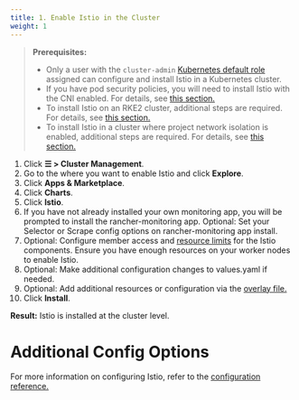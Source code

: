 ```yaml
---
title: 1. Enable Istio in the Cluster
weight: 1
---
```


>**Prerequisites:**
>
>- Only a user with the `cluster-admin` [Kubernetes default role](https://kubernetes.io/docs/reference/access-authn-authz/rbac/#user-facing-roles) assigned can configure and install Istio in a Kubernetes cluster.
>- If you have pod security policies, you will need to install Istio with the CNI enabled. For details, see [this section.](https://rancher.com/docs/rancher/v2.6/en/istio/configuration-reference/enable-istio-with-psp)
>- To install Istio on an RKE2 cluster, additional steps are required. For details, see [this section.](https://rancher.com/docs/rancher/v2.6/en/istio/configuration-reference/rke2/)
>- To install Istio in a cluster where project network isolation is enabled, additional steps are required. For details, see [this section.](https://rancher.com/docs/rancher/v2.6/en/istio/configuration-reference/canal-and-project-network)

1.  Click **☰ > Cluster Management**.
1. Go to the where you want to enable Istio and click **Explore**.
1. Click **Apps & Marketplace**.
1. Click **Charts**.
1. Click **Istio**.
1. If you have not already installed your own monitoring app, you will be prompted to install the rancher-monitoring app. Optional: Set your Selector or Scrape config options on rancher-monitoring app install. 
1. Optional: Configure member access and [resource limits](https://rancher.com/docs/rancher/v2.6/en/istio/resources/) for the Istio components. Ensure you have enough resources on your worker nodes to enable Istio.
1. Optional: Make additional configuration changes to values.yaml if needed.
1. Optional: Add additional resources or configuration via the [overlay file.](https://rancher.com/docs/rancher/v2.6/en/istio/configuration-reference/#overlay-file)
1. Click **Install**.

**Result:** Istio is installed at the cluster level.

# Additional Config Options

For more information on configuring Istio, refer to the [configuration reference.](https://rancher.com/docs/rancher/v2.6/en/istio/configuration-reference)
